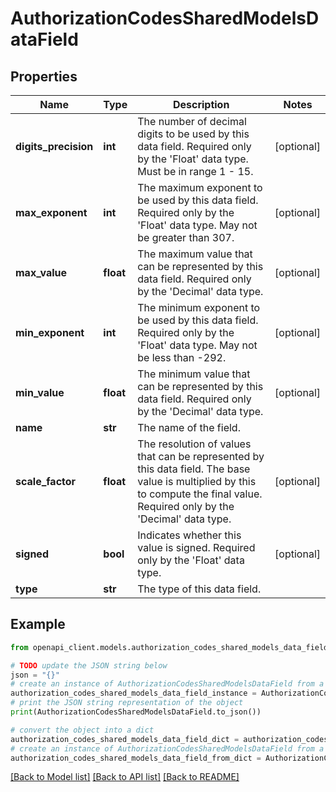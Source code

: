 # AuthorizationCodesSharedModelsDataField


## Properties

Name | Type | Description | Notes
------------ | ------------- | ------------- | -------------
**digits_precision** | **int** | The number of decimal digits to be used by this data field. Required only by the &#39;Float&#39; data type. Must be in range 1 - 15. | [optional] 
**max_exponent** | **int** | The maximum exponent to be used by this data field. Required only by the &#39;Float&#39; data type. May not be greater than 307. | [optional] 
**max_value** | **float** | The maximum value that can be represented by this data field. Required only by the &#39;Decimal&#39; data type. | [optional] 
**min_exponent** | **int** | The minimum exponent to be used by this data field. Required only by the &#39;Float&#39; data type. May not be less than -292. | [optional] 
**min_value** | **float** | The minimum value that can be represented by this data field. Required only by the &#39;Decimal&#39; data type. | [optional] 
**name** | **str** | The name of the field. | 
**scale_factor** | **float** | The resolution of values that can be represented by this data field. The base value is multiplied by this to compute the final value. Required only by the &#39;Decimal&#39; data type. | [optional] 
**signed** | **bool** | Indicates whether this value is signed. Required only by the &#39;Float&#39; data type. | [optional] 
**type** | **str** | The type of this data field. | 

## Example

```python
from openapi_client.models.authorization_codes_shared_models_data_field import AuthorizationCodesSharedModelsDataField

# TODO update the JSON string below
json = "{}"
# create an instance of AuthorizationCodesSharedModelsDataField from a JSON string
authorization_codes_shared_models_data_field_instance = AuthorizationCodesSharedModelsDataField.from_json(json)
# print the JSON string representation of the object
print(AuthorizationCodesSharedModelsDataField.to_json())

# convert the object into a dict
authorization_codes_shared_models_data_field_dict = authorization_codes_shared_models_data_field_instance.to_dict()
# create an instance of AuthorizationCodesSharedModelsDataField from a dict
authorization_codes_shared_models_data_field_from_dict = AuthorizationCodesSharedModelsDataField.from_dict(authorization_codes_shared_models_data_field_dict)
```
[[Back to Model list]](../README.md#documentation-for-models) [[Back to API list]](../README.md#documentation-for-api-endpoints) [[Back to README]](../README.md)


